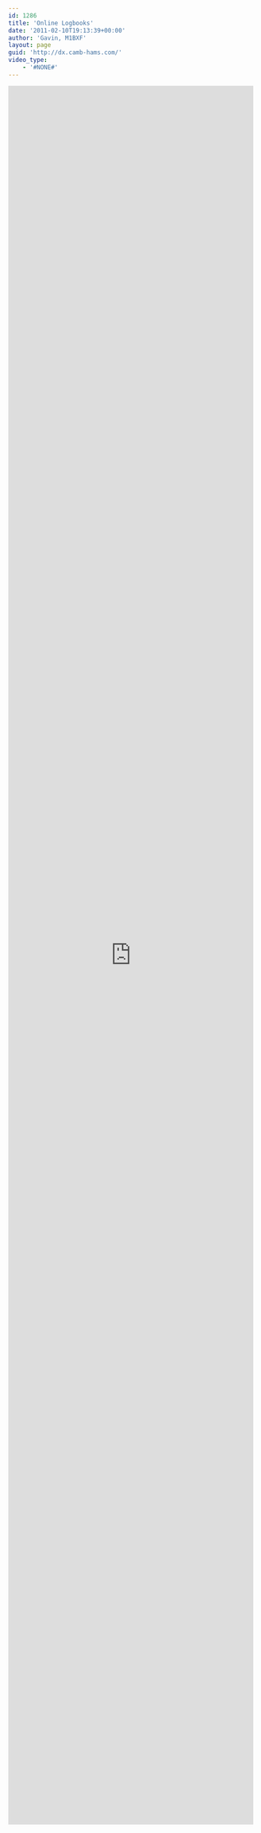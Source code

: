 ```yaml
---
id: 1286
title: 'Online Logbooks'
date: '2011-02-10T19:13:39+00:00'
author: 'Gavin, M1BXF'
layout: page
guid: 'http://dx.camb-hams.com/'
video_type:
    - '#NONE#'
---
```


<iframe frameborder="0" height="3500" loading="lazy" src="https://dx.camb-hams.com/log/skye2022/" width="98%"></iframe>
